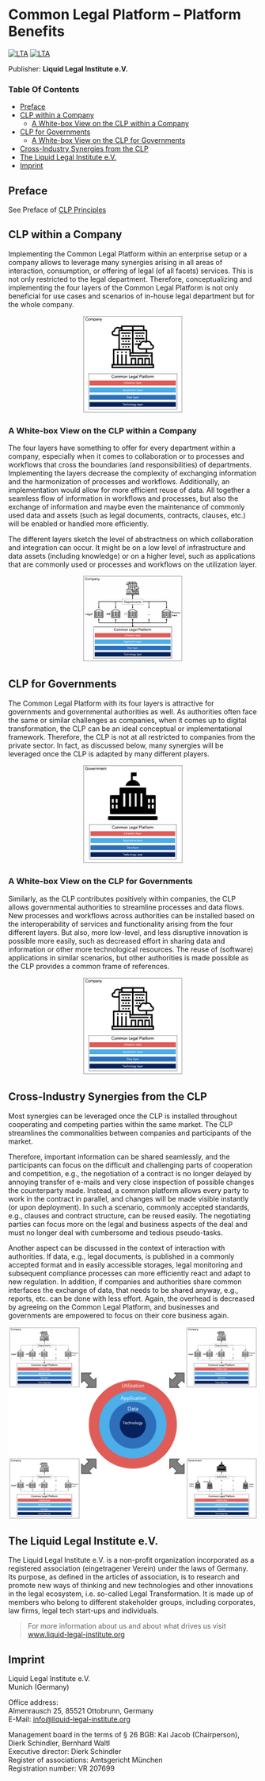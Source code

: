 # Common Legal Platform – Platform Benefits
[![LTA](https://img.shields.io/badge/CLP-Ecosystem-blue)](https://github.com/Liquid-Legal-Institute/Common-Legal-Platform)
[![LTA](https://img.shields.io/badge/CLP-Framework-green)](https://github.com/Liquid-Legal-Institute/Common-Legal-Platform)

Publisher: **Liquid Legal Institute e.V.**  

### Table Of Contents
- [Preface](#preface)
- [CLP within a Company](#clp-within-a-company)
  - [A White-box View on the CLP within a Company](#a-white-box-view-on-the-clp-within-a-company)
- [CLP for Governments](#clp-for-governments)
  - [A White-box View on the CLP for Governments](#a-white-box-view-on-the-clp-for-governments)
- [Cross-Industry Synergies from the CLP](#cross-industry-synergies-from-the-clp)
- [The Liquid Legal Institute e.V.](#the-liquid-legal-institute-ev)
- [Imprint](#imprint)

## Preface

See Preface of [CLP Principles](https://github.com/Liquid-Legal-Institute/Common-Legal-Platform/blob/main/Principles.md#preface)

## CLP within a Company
Implementing the Common Legal Platform within an enterprise setup or a company allows to leverage many synergies arising in all areas of interaction, consumption, or offering of legal (of all facets) services. This is not only restricted to the legal department. Therefore, conceptualizing and implementing the four layers of the Common Legal Platform is not only beneficial for use cases and scenarios of in-house legal department but for the whole company. 

<p align="center"><img src="images/CLP_comp.png" width="40%"></p>

### A White-box View on the CLP within a Company

The four layers have something to offer for every department within a company, especially when it comes to collaboration or to processes and workflows that cross the boundaries (and responsibilities) of departments. Implementing the layers decrease the complexity of exchanging information and the harmonization of processes and workflows. Additionally, an implementation would allow for more efficient reuse of data. All together a seamless flow of information in workflows and processes, but also the exchange of information and maybe even the maintenance of commonly used data and assets (such as legal documents, contracts, clauses, etc.) will be enabled or handled more efficiently.  

The different layers sketch the level of abstractness on which collaboration and integration can occur. It might be on a low level of infrastructure and data assets (including knowledge) or on a higher level, such as applications that are commonly used or processes and workflows on the utilization layer.

<p align="center"><img src="images/CLP_comp_whitebox.png" width="40%"></p>

## CLP for Governments
The Common Legal Platform with its four layers is attractive for governments and governmental authorities as well. As authorities often face the same or similar challenges as companies, when it comes up to digital transformation, the CLP can be an ideal conceptual or implementational framework. Therefore, the CLP is not at all restricted to companies from the private sector. In fact, as discussed below, many synergies will be leveraged once the CLP is adapted by many different players. 

<p align="center"><img src="images/CLP_gov.png" width="40%"></p>

### A White-box View on the CLP for Governments
Similarly, as the CLP contributes positively within companies, the CLP allows governmental authorities to streamline processes and data flows. New processes and workflows across authorities can be installed based on the interoperability of services and functionality arising from the four different layers. But also, more low-level, and less disruptive innovation is possible more easily, such as decreased effort in sharing data and information or other more technological resources. The reuse of (software) applications in similar scenarios, but other authorities is made possible as the CLP provides a common frame of references.  

<p align="center"><img src="images/CLP_comp.png" width="40%"></p>

## Cross-Industry Synergies from the CLP
Most synergies can be leveraged once the CLP is installed throughout cooperating and competing parties within the same market. The CLP streamlines the commonalities between companies and participants of the market.  

Therefore, important information can be shared seamlessly, and the participants can focus on the difficult and challenging parts of cooperation and competition, e.g., the negotiation of a contract is no longer delayed by annoying transfer of e-mails and very close inspection of possible changes the counterparty made. Instead, a common platform allows every party to work in the contract in parallel, and changes will be made visible instantly (or upon deployment). In such a scenario, commonly accepted standards, e.g., clauses and contract structure, can be reused easily. The negotiating parties can focus more on the legal and business aspects of the deal and must no longer deal with cumbersome and tedious pseudo-tasks.  

Another aspect can be discussed in the context of interaction with authorities. If data, e.g., legal documents, is published in a commonly accepted format and in easily accessible storages, legal monitoring and subsequent compliance processes can more efficiently react and adapt to new regulation. In addition, if companies and authorities share common interfaces the exchange of data, that needs to be shared anyway, e.g., reports, etc. can be done with less effort. Again, the overhead is decreased by agreeing on the Common Legal Platform, and businesses and governments are empowered to focus on their core business again. 

![alt text](images/CLP_Common_Circle.png "Cross-Industry Synergies from the CLP")

## The Liquid Legal Institute e.V.
The Liquid Legal Institute e.V. is a non-profit organization incorporated as a registered association (eingetragener Verein) under the laws of Germany. Its purpose, as defined in the articles of association, is to research and promote new ways of thinking and new technologies and other innovations in the legal ecosystem, i.e. so-called Legal Transformation. It is made up of members who belong to different stakeholder groups, including corporates, law firms, legal tech start-ups and individuals. 

> For more information about us and about what drives us visit www.liquid-legal-institute.org

## Imprint
Liquid Legal Institute e.V.  
Munich (Germany)

Office address:  
Almenrausch 25, 85521 Ottobrunn, Germany  
E-Mail: info@liquid-legal-institute.org

Management board in the terms of § 26 BGB: Kai Jacob (Chairperson), Dierk Schindler, Bernhard Waltl  
Executive director: Dierk Schindler  
Register of associations: Amtsgericht München  
Registration number: VR 207699  

